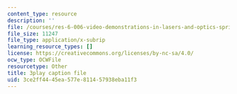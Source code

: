 ```yaml
---
content_type: resource
description: ''
file: /courses/res-6-006-video-demonstrations-in-lasers-and-optics-spring-2008/3ce2ff4445ea577e811457938eba11f3_jny_9JMBynU.vtt
file_size: 11247
file_type: application/x-subrip
learning_resource_types: []
license: https://creativecommons.org/licenses/by-nc-sa/4.0/
ocw_type: OCWFile
resourcetype: Other
title: 3play caption file
uid: 3ce2ff44-45ea-577e-8114-57938eba11f3
---
```

